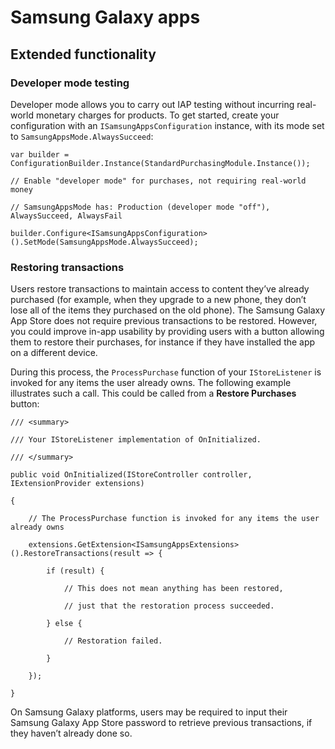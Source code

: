 # Samsung Galaxy apps

## Extended functionality

### Developer mode testing

Developer mode allows you to carry out IAP testing without incurring real-world monetary charges for products. To get started, create your configuration with an `ISamsungAppsConfiguration` instance, with its mode set to `SamsungAppsMode.AlwaysSucceed`:

````
var builder = ConfigurationBuilder.Instance(StandardPurchasingModule.Instance());

// Enable "developer mode" for purchases, not requiring real-world money

// SamsungAppsMode has: Production (developer mode "off"), AlwaysSucceed, AlwaysFail

builder.Configure<ISamsungAppsConfiguration>().SetMode(SamsungAppsMode.AlwaysSucceed);
````

### Restoring transactions

Users restore transactions to maintain access to content they’ve already purchased (for example, when they upgrade to a new phone, they don’t lose all of the items they purchased on the old phone). The Samsung Galaxy App Store does not require previous transactions to be restored. However, you could improve in-app usability by providing users with a button allowing them to restore their purchases, for instance if they have installed the app on a different device. 

During this process, the `ProcessPurchase` function of your `IStoreListener` is invoked for any items the user already owns. The following example illustrates such a call. This could be called from a **Restore Purchases** button:

````
/// <summary>

/// Your IStoreListener implementation of OnInitialized.

/// </summary>

public void OnInitialized(IStoreController controller, IExtensionProvider extensions)

{

    // The ProcessPurchase function is invoked for any items the user already owns

    extensions.GetExtension<ISamsungAppsExtensions>().RestoreTransactions(result => {

        if (result) {

            // This does not mean anything has been restored,

            // just that the restoration process succeeded.

        } else {

            // Restoration failed.

        }

    });

}
````

On Samsung Galaxy platforms, users may be required to input their Samsung Galaxy App Store password to retrieve previous transactions, if they haven’t already done so.